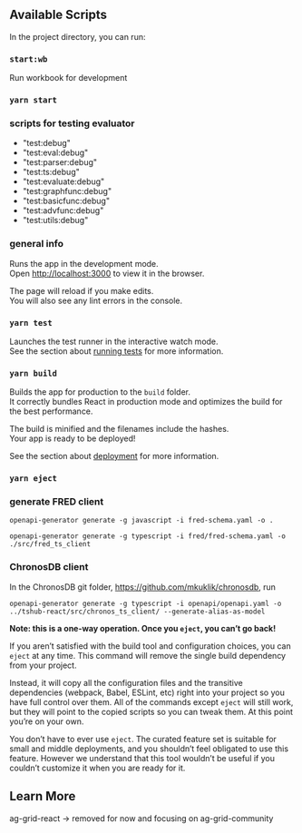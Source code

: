 
## Available Scripts

In the project directory, you can run:

### `start:wb`
Run workbook for development

### `yarn start`

### scripts for testing evaluator
- "test:debug"
- "test:eval:debug"
- "test:parser:debug"
- "test:ts:debug"
- "test:evaluate:debug"
- "test:graphfunc:debug"
- "test:basicfunc:debug"
- "test:advfunc:debug"
- "test:utils:debug"

### general info

Runs the app in the development mode.<br />
Open [http://localhost:3000](http://localhost:3000) to view it in the browser.

The page will reload if you make edits.<br />
You will also see any lint errors in the console.

### `yarn test`

Launches the test runner in the interactive watch mode.<br />
See the section about [running tests](https://facebook.github.io/create-react-app/docs/running-tests) for more information.

### `yarn build`

Builds the app for production to the `build` folder.<br />
It correctly bundles React in production mode and optimizes the build for the best performance.

The build is minified and the filenames include the hashes.<br />
Your app is ready to be deployed!

See the section about [deployment](https://facebook.github.io/create-react-app/docs/deployment) for more information.

### `yarn eject`

### generate FRED client
```
openapi-generator generate -g javascript -i fred-schema.yaml -o .

openapi-generator generate -g typescript -i fred/fred-schema.yaml -o ./src/fred_ts_client
```

### ChronosDB client

In the ChronosDB git folder, https://github.com/mkuklik/chronosdb, run

```
openapi-generator generate -g typescript -i openapi/openapi.yaml -o ../tshub-react/src/chronos_ts_client/ --generate-alias-as-model
```

**Note: this is a one-way operation. Once you `eject`, you can’t go back!**

If you aren’t satisfied with the build tool and configuration choices, you can `eject` at any time. This command will remove the single build dependency from your project.

Instead, it will copy all the configuration files and the transitive dependencies (webpack, Babel, ESLint, etc) right into your project so you have full control over them. All of the commands except `eject` will still work, but they will point to the copied scripts so you can tweak them. At this point you’re on your own.

You don’t have to ever use `eject`. The curated feature set is suitable for small and middle deployments, and you shouldn’t feel obligated to use this feature. However we understand that this tool wouldn’t be useful if you couldn’t customize it when you are ready for it.

## Learn More

ag-grid-react -> removed for now and focusing on ag-grid-community
